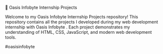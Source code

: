 🌟 Oasis Infobyte Internship Projects

Welcome to my Oasis Infobyte Internship Projects repository!
This repository contains all the projects I developed during my web development internship with Oasis Infobyte
.
Each project demonstrates my understanding of HTML, CSS, JavaScript, and modern web development tools.

#oasisinfobyte
